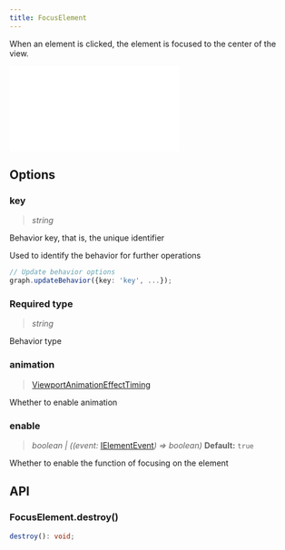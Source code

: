 ```yaml
---
title: FocusElement
---
```


When an element is clicked, the element is focused to the center of the view.

<embed src="@/common/api/behaviors/focus-element.md"></embed>

## Options

### key

> _string_

Behavior key, that is, the unique identifier

Used to identify the behavior for further operations

```typescript
// Update behavior options
graph.updateBehavior({key: 'key', ...});
```

### <Badge type="success">Required</Badge> type

> _string_

Behavior type

### animation

> [ViewportAnimationEffectTiming](/api/graph/option#viewportanimationeffecttiming)

Whether to enable animation

### enable

> _boolean \| ((event:_ [IElementEvent](/manual/graph-api/event#事件对象属性)_) => boolean)_ **Default:** `true`

Whether to enable the function of focusing on the element

## API

### FocusElement.destroy()

```typescript
destroy(): void;
```
